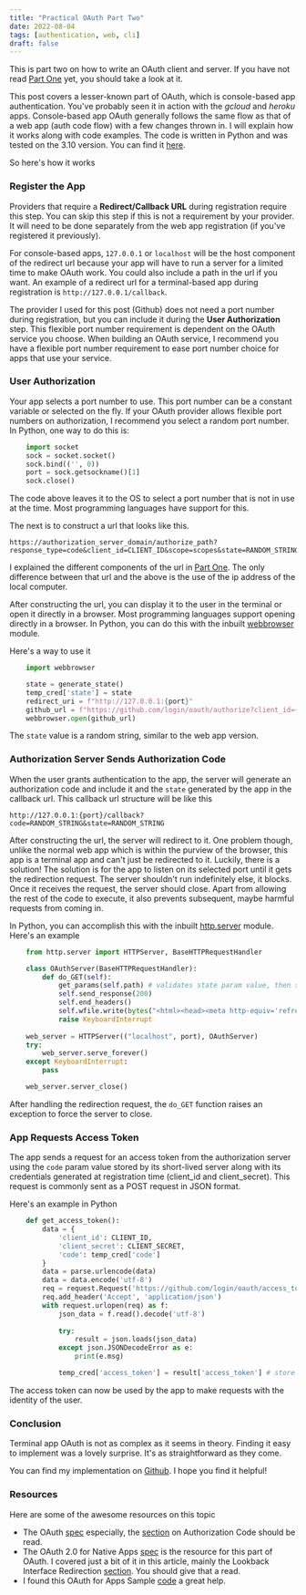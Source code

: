 ```yaml
---
title: "Practical OAuth Part Two"
date: 2022-08-04
tags: [authentication, web, cli]
draft: false
---
```


This is part two on how to write an OAuth client and server. If you have not read [Part One](/posts/practical-oauth-part-one) yet, you should take a look at it.  

This post covers a lesser-known part of OAuth, which is console-based app authentication. You've probably seen it in action with the _gcloud_ and _heroku_ apps. Console-based app OAuth generally follows the same flow as that of a web app (auth code flow) with a few changes thrown in. I will explain how it works along with code examples.  The code is written in Python and was tested on the 3.10 version. You can find it [here](https://github.com/goodyduru/oauth-cmd).  

So here's how it works

### Register the App 
Providers that require a **Redirect/Callback URL** during registration require this step. You can skip this step if this is not a requirement by your provider. It will need to be done separately from the web app registration (if you've registered it previously).  

For console-based apps, `127.0.0.1` or `localhost` will be the host component of the redirect url because your app will have to run a server for a limited time to make OAuth work. You could also include a path in the url if you want. An example of a redirect url for a terminal-based app during registration is `http://127.0.0.1/callback`.  

The provider I used for this post (Github) does not need a port number during registration, but you can include it during the **User Authorization** step. This flexible port number requirement is dependent on the OAuth service you choose. When building an OAuth service, I recommend you have a flexible port number requirement to ease port number choice for apps that use your service.

### User Authorization
Your app selects a port number to use. This port number can be a constant variable or selected on the fly. If your OAuth provider allows flexible port numbers on authorization, I recommend you select a random port number. In Python, one way to do this is:

```python
    import socket
    sock = socket.socket()
    sock.bind(('', 0))
    port = sock.getsockname()[1]
    sock.close()
```

The code above leaves it to the OS to select a port number that is not in use at the time. Most programming languages have support for this.

The next is to construct a url that looks like this.

    https://authorization_server_domain/authorize_path?response_type=code&client_id=CLIENT_ID&scope=scopes&state=RANDOM_STRING&redirect_uri=http://127.0.0.1:port_number/callback_path

I explained the different components of the url in [Part One](/posts/practical-oauth-part-one#user-authorization). The only difference between that url and the above  is the use of the ip address of the local computer.  

After constructing the url, you can display it to the user in the terminal or open it directly in a browser. Most programming languages support opening directly in a browser.  In Python, you can do this with the inbuilt [webbrowser](https://docs.python.org/library/webbrowser.html) module.  

Here's a way to use it

```python
    import webbrowser

    state = generate_state()
    temp_cred['state'] = state
    redirect_uri = f"http://127.0.0.1:{port}"
    github_url = f"https://github.com/login/oauth/authorize?client_id={CLIENT_ID}&scope=read:user&state={state}&redirect_uri={redirect_uri}"
    webbrowser.open(github_url)
```
The `state` value is a random string, similar to the web app version.

### Authorization Server Sends Authorization Code
When the user grants authentication to the app, the server will generate an authorization code and include it and the `state` generated by the app in the callback url. This callback url structure will be like this

    http://127.0.0.1:{port}/callback?code=RANDOM_STRING&state=RANDOM_STRING

After constructing the url, the server will redirect to it. One problem though, unlike the normal web app which is within the purview of the browser, this app is a terminal app and can't just be redirected to it. Luckily, there is a solution! The solution is for the app to listen on its selected port until it gets the redirection request. The server shouldn't run indefinitely else, it blocks. Once it receives the request, the server should close. Apart from allowing the rest of the code to execute, it also prevents subsequent, maybe harmful requests from coming in.  

In Python, you can accomplish this with the inbuilt [http.server](https://docs.python.org/3/library/http.server.html#module-http.server) module. Here's an example

```python
    from http.server import HTTPServer, BaseHTTPRequestHandler

    class OAuthServer(BaseHTTPRequestHandler):
        def do_GET(self):
            get_params(self.path) # validates state param value, then stores code param value
            self.send_response(200)
            self.end_headers()
            self.wfile.write(bytes("<html><head><meta http-equiv='refresh' content='10;url=https://github.com'></head><body>Please return to the app.<script>window.close()</script></body></html>", "utf-8"))
            raise KeyboardInterrupt
    
    web_server = HTTPServer(("localhost", port), OAuthServer)
    try:
        web_server.serve_forever()
    except KeyboardInterrupt:
        pass

    web_server.server_close()
```

After handling the redirection request, the `do_GET` function raises an exception to force the server to close.

### App Requests Access Token
The app sends a request for an access token from the authorization server using the `code` param value stored by its short-lived server along with its credentials generated at registration time (client_id and client_secret). This request is commonly sent as a POST request in JSON format.  

Here's an example in Python

```python
    def get_access_token():
        data = {
            'client_id': CLIENT_ID,
            'client_secret': CLIENT_SECRET,
            'code': temp_cred['code']
        }
        data = parse.urlencode(data)
        data = data.encode('utf-8')
        req = request.Request('https://github.com/login/oauth/access_token', data=data)
        req.add_header('Accept', 'application/json')
        with request.urlopen(req) as f:
            json_data = f.read().decode('utf-8')
            
            try:
                result = json.loads(json_data)
            except json.JSONDecodeError as e:
                print(e.msg)

            temp_cred['access_token'] = result['access_token'] # store access token
```

The access token can now be used by the app to make requests with the identity of the user.

### Conclusion
Terminal app OAuth is not as complex as it seems in theory. Finding it easy to implement was a lovely surprise. It's as straightforward as they come.  

You can find my implementation on [Github](https://github.com/goodyduru/oauth-cmd). I hope you find it helpful!

### Resources 
Here are some of the awesome resources on this topic
* The OAuth [spec](https://datatracker.ietf.org/doc/html/rfc6749) especially, the [section](https://datatracker.ietf.org/doc/html/rfc6749#section-4.1) on Authorization Code should be read.
* The OAuth 2.0 for Native Apps [spec](https://datatracker.ietf.org/doc/html/rfc8252) is the resource for this part of OAuth. I covered just a bit of it in this article, mainly the Lookback Interface Redirection [section](https://datatracker.ietf.org/doc/html/rfc8252#section-7.3). You should give that a read.  
* I found this OAuth for Apps Sample [code](https://github.com/googlesamples/oauth-apps-for-windows) a great help.